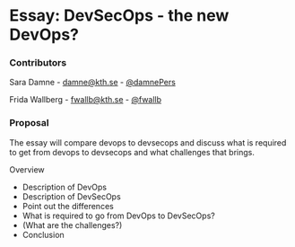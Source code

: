 # Essay: DevSecOps - the new DevOps?

### Contributors
Sara Damne - [damne@kth.se](damne@kth.se) - [@damnePers](github.com/damnePers)

Frida Wallberg - [fwallb@kth.se](fwallb@kth.se) - [@fwallb](github.com/fwallb)

### Proposal
The essay will compare devops to devsecops and discuss what is required to get from devops to devsecops and what challenges that brings. 

Overview

- Description of DevOps
- Description of DevSecOps
- Point out the differences
- What is required to go from DevOps to DevSecOps?
- (What are the challenges?)
- Conclusion
